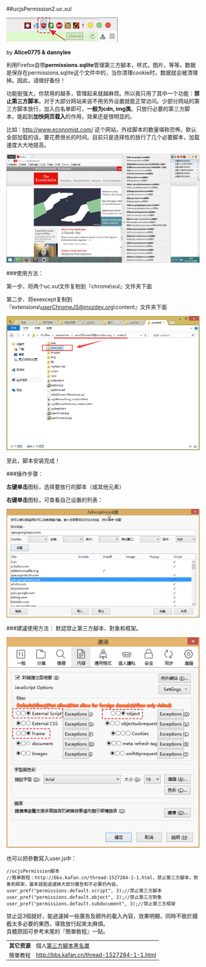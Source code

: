 ##ucjsPermission2.uc.xul

![](img/ucjsPermission2-icon.jpg)

by **Alice0775 & dannylee**

利用Firefox自带**permissions.sqlite**管理第三方腳本，样式，图片，等等。数据是保存在permissions.sqlite这个文件中的，当你清理cookie时，数据就会被清理掉。因此，请做好备份！

功能挺强大，你禁用的越多，管理起来就越麻烦。所以我只用了其中一个功能：**禁止第三方脚本**。对于大部分网站来说不用另外设置就能正常访问。少部分网站的第三方脚本放行，加入白名单即可，**一般为cdn, img类**。只放行必要的第三方脚本，能起到**加快网页载入**的作用，效果还是很明显的。

比如：http://www.economist.com/ 这个网站，外挂脚本的数量堪称恐怖，默认全部加载的话，要花费很长的时间。目前只是选择性的放行了几个必要脚本，加载速度大大地提高。

<img width="650" src="img/ucjsPermission2.jpg">

###使用方法：

第一步、将两个uc.xul文件复制到『chrome\xul』文件夹下面

第二步、将exexcept复制到『extensions\userChromeJS@mozdev.org\content』文件夹下面

<img width="650" src="img/ucjsPermission2-position.jpg">

至此，脚本安装完成！

###操作步骤：

**左键单击**图标，选择要放行的脚本（或其他元素）

**右键单击**图标，可查看自己设置的列表：

<img width="650" src="img/ucjsPermission2-list.jpg">

###建議使用方法：
默認禁止第三方腳本、對象和框架。<br/>

![](img/ucjsPermission2-setting.jpg)

也可以把參數寫入user.js中：

    //ucjsPermission腳本
    //簡單敎程：http://bbs.kafan.cn/thread-1527284-1-1.html，禁止第三方腳本，對象和框架，基本就能過濾掉大部分廣告和不必要的內容。
    user_pref("permissions.default.script", 3);//禁止第三方腳本
    user_pref("permissions.default.object", 3);//禁止第三方對象
    user_pref("permissions.default.subdocument", 3);//禁止第三方框架

禁止這3個就好，能過濾掉一些廣告及額外的載入內容，效果明顯，同時不致於攔截太多必要的東西，導致放行起來太麻煩。<br/>
具體原因可參考末尾的『簡單敎程』一貼。


| | |
| --- | :--- |
| **其它资源** | 個人[第三方腳本黑名單][1] |
| 簡單教程 | http://bbs.kafan.cn/thread-1527284-1-1.html |

[1]: https://github.com/dupontjoy/customization/blob/master/Rules/ucjsPermission-Blacklist.txt
